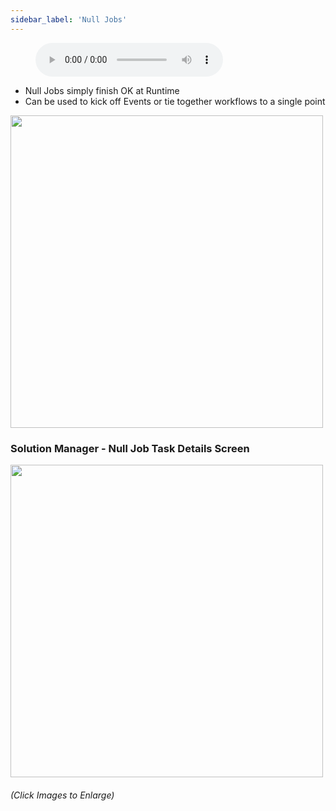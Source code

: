 ```yaml
---
sidebar_label: 'Null Jobs'
---
```


<figure>
    <audio
        controls
        src="audiobasic/NullJobs.mp3">
            Your browser does not support the
            <code>audio</code> element.
    </audio>
</figure>


* Null Jobs simply finish OK at Runtime 
* Can be used to kick off Events or tie together workflows to a single point

<a href="imgbasic/206.png" target="_blank"><img src="imgbasic/206.png" width="500"></img></a>

### Solution Manager - Null Job Task Details Screen

<a href="imgbasic/207.png" target="_blank"><img src="imgbasic/207.png" width="500"></img></a>


###### (Click Images to Enlarge)
